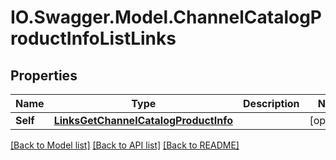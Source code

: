 # IO.Swagger.Model.ChannelCatalogProductInfoListLinks
## Properties

Name | Type | Description | Notes
------------ | ------------- | ------------- | -------------
**Self** | [**LinksGetChannelCatalogProductInfo**](LinksGetChannelCatalogProductInfo.md) |  | [optional] 

[[Back to Model list]](../README.md#documentation-for-models) [[Back to API list]](../README.md#documentation-for-api-endpoints) [[Back to README]](../README.md)

